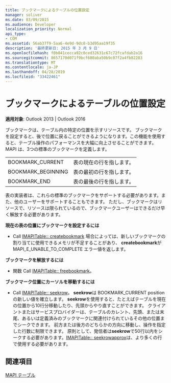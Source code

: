 ```yaml
---
title: ブックマークによるテーブルの位置設定
manager: soliver
ms.date: 03/09/2015
ms.audience: Developer
localization_priority: Normal
api_type:
- COM
ms.assetid: 56ab37f9-5aa6-4e9d-9dc8-b3d95aa19f35
description: '最終更新日: 2015 年 3 月 9 日'
ms.openlocfilehash: f0b041cecca92c0ced32631c67c72fcafdab2a16
ms.sourcegitcommit: 8657170d071f9bcf680aba50b9c07f2a4fb82283
ms.translationtype: MT
ms.contentlocale: ja-JP
ms.lasthandoff: 04/28/2019
ms.locfileid: "33422461"
---
```

# <a name="setting-a-table-position-with-a-bookmark"></a>ブックマークによるテーブルの位置設定

  
  
**適用対象**: Outlook 2013 | Outlook 2016 
  
ブックマークは、テーブル内の特定の位置を示すリソースです。 ブックマークを設定すると、後で位置に戻ることができるようになります。この機能を使用すると、テーブル操作のパフォーマンスを大幅に向上させることができます。 MAPI は、3つの標準のブックマークを定義します。 
  
|||
|:-----|:-----|
|BOOKMARK_CURRENT  <br/> |表の現在の行を指します。  <br/> |
|BOOKMARK_BEGINNING  <br/> |表の最初の行を指します。  <br/> |
|BOOKMARK_END  <br/> |表の最後の行を指します。  <br/> |
   
表の実装者は、これらの標準のブックマークをサポートする必要があります。また、他のユーザーをサポートすることもできます。 ただし、ブックマークはリソースで、リソースは限られているので、ブックマークユーザーはできるだけ早く解放する必要があります。 
  
 **現在の表の位置にブックマークを設定するには**
  
- Call [IMAPITable:: createbookmark](imapitable-createbookmark.md) 場合によっては、新しいブックマークの割り当てに使用できるメモリが不足することがあり、 **createbookmark**が MAPI_E_UNABLE_TO_COMPLETE エラー値を返します。 
    
 **ブックマークを解放するには**
  
- 関数 Call [IMAPITable:: freebookmark](imapitable-freebookmark.md)。
    
 **ブックマーク位置にカーソルを移動するには**
  
- Call [IMAPITable:: seekrow](imapitable-seekrow.md)。 **seekrow**は BOOKMARK_CURRENT position の新しい値を確立します。 **seekrow**を使用すると、たとえばテーブルを現在の位置から10行分移動したり、先頭からやり直すことができます。 クライアントまたはサービスプロバイダーは、テーブルのカレント、先頭、または末尾、あるいは定義済みのブックマークに関連付けられているその他の位置までシークできます。 前方または後方のどちらかの方向に移動し、操作を指定した行数に制限できます。 原則として、発信者は**seekrow**で50行以内をシークする必要があります。[IMAPITable:: seekrowapprox](imapitable-seekrowapprox.md)は、より多くの行で使用する必要があります。 
    
## <a name="see-also"></a>関連項目



[MAPI テーブル](mapi-tables.md)

